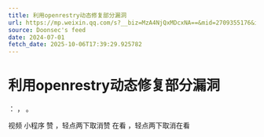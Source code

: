```yaml
---
title: 利用openrestry动态修复部分漏洞
url: https://mp.weixin.qq.com/s?__biz=MzA4NjQxMDcxNA==&mid=2709355176&idx=1&sn=1d59abbf862aa8b97b999d62aa2311eb
source: Doonsec's feed
date: 2024-07-01
fetch_date: 2025-10-06T17:39:29.925782
---
```


# 利用openrestry动态修复部分漏洞

：
，
。

视频
小程序
赞
，轻点两下取消赞
在看
，轻点两下取消在看